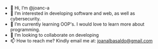- 👋 Hi, I’m @joanc-a
- 👀 I’m interested in developing software and web, as well as cybersecurity.
- 🌱 I’m currently learning OOP's. I would love to learn more about programming.
- 💞️ I’m looking to collaborate on developing 
- 📫 How to reach me? Kindly email me at: joanalbasaldo@gmail.com

<!---
joanalbasaldo/joanalbasaldo is a ✨ special ✨ repository because its `README.md` (this file) appears on your GitHub profile.
You can click the Preview link to take a look at your changes.
--->
